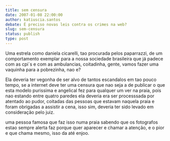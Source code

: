 ```yaml
---
title: sem censura
date: 2007-01-08 22:00:00
author: katiuscia.santos
debate: É preciso novas leis contra os crimes na web? 
slug: sem-censura
status: publish 
type: post
---
```


Uma estrela como daniela cicarelli, tao procurada pelos paparrazzi, de um comportamento exemplar para a nossa sociedade brasileira que já padece com as cpi´s e com as ambulancias, coitadinha, gente, vamos fazer uma vaquinha para a pobrezinha, nao e?  

Ela deveria ter vegonha de ser alvo de tantos escandalos em tao pouco tempo, se a internet deve ter uma censura que nao seja a de publicar o que esta modelo purissima e angelical fez para qualquer um ver na praia, pois nao estando entre quatro paredes ela deveria era ser processsada por atentado ao pudor, coitadas das pessoas que estavam naquela praia e foram obrigadas a assistir a cena, isso sim, deveria ter sido levado em consideração pelo juiz.  

uma pessoa famosa que faz isso numa praia sabendo que os fotografos estao sempre alerta faz porque quer aparecer e chamar a atenção, e o pior e que chama mesmo, isso da até enjoo.
